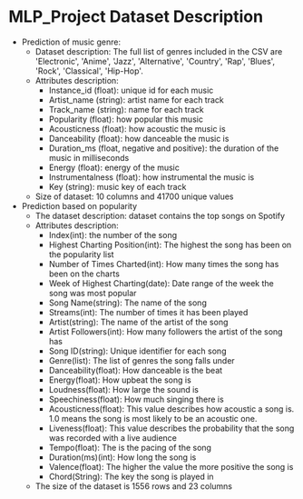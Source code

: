 # MLP_Project Dataset Description
- Prediction of music genre:
    - Dataset description: The full list of genres included in the CSV are 'Electronic', 'Anime', 'Jazz', 'Alternative', 'Country', 'Rap', 'Blues', 'Rock',             'Classical', 'Hip-Hop'.
    - Attributes description:
        - Instance_id (float): unique id for each music
        - Artist_name (string): artist name for each track 
        - Track_name (string): name for each track
        - Popularity (float): how popular this music
        - Acousticness (float): how acoustic the music is
        - Danceability (float): how danceable the music is
        - Duration_ms (float, negative and positive): the duration of the music in milliseconds
        - Energy (float): energy of the music
        - Instrumentalness (float): how instrumental the music is
        - Key (string): music key of each track
    - Size of dataset: 10 columns and 41700 unique values
- Prediction based on popularity
    - The dataset description: dataset contains the top songs on Spotify
    - Attributes description:
        - Index(int): the number of the song
        - Highest Charting Position(int): The highest the song has been on the popularity list
        - Number of Times Charted(int): How many times the song has been on the charts
        - Week of Highest Charting(date): Date range of the week the song was most popular
        - Song Name(string): The name of the song
        - Streams(int): The number of times it has been played
        - Artist(string): The name of the artist of the song
        - Artist Followers(int): How many followers the artist of the song has
        - Song ID(string): Unique identifier for each song
        - Genre(list): The list of genres the song falls under
        - Danceability(float): How danceable is the beat
        - Energy(float): How upbeat the song is
        - Loudness(float): How large the sound is
        - Speechiness(float): How much singing there is
        - Acousticness(float): This value describes how acoustic a song is. 1.0 means the song is most likely to be an acoustic one.
        - Liveness(float): This value describes the probability that the song was recorded with a live audience
        - Tempo(float): The is the pacing of the song
        - Duration(ms)(int): How long the song is
        - Valence(float): The higher the value the more positive the song is
        - Chord(String): The key the song is played in
    - The size of the dataset is 1556 rows and 23 columns
